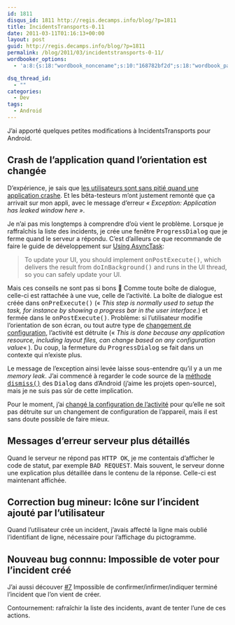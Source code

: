 ```yaml
---
id: 1811
disqus_id: 1811 http://regis.decamps.info/blog/?p=1811
title: IncidentsTransports-0.11
date: 2011-03-11T01:16:13+00:00
layout: post
guid: http://regis.decamps.info/blog/?p=1811
permalink: /blog/2011/03/incidentstransports-0-11/
wordbooker_options:
  - 'a:8:{s:18:"wordbook_noncename";s:10:"168782bf2d";s:18:"wordbook_page_post";s:4:"-100";s:18:"wordbook_orandpage";s:1:"2";s:23:"wordbook_default_author";s:1:"1";s:23:"wordbook_extract_length";s:3:"256";s:19:"wordbook_actionlink";s:3:"300";s:18:"wordbook_attribute";s:0:"";s:29:"wordbooker_status_update_text";s:33:"New blog post :  %title% - %link%";}'

dsq_thread_id:
  - ""
categories:
  - Dev
tags:
  - Android
---
```

J’ai apporté quelques petites modifications à IncidentsTransports pour Android.

## Crash de l’application quand l’orientation est changée

D’expérience, je sais que [les utilisateurs sont sans pitié quand une application crashe](https://market.android.com/details?id=info.decamps.droid.photoid). Et les bêta-testeurs m’ont justement remonté que ça arrivait sur mon appli, avec le message d’erreur _« Exception: Application has leaked window here »_. 

Je n’ai pas mis longtemps à comprendre d’où vient le problème. Lorsque je raffraîchis la liste des incidents, je crée une fenêtre <tt>ProgressDialog</tt> que je ferme quand le serveur a répondu. C’est d’ailleurs ce que recommande de faire le guide de développement sur [Using AsyncTask](http://developer.android.com/guide/topics/fundamentals/processes-and-threads.html#AsyncTask): 

> To update your UI, you should implement <tt>onPostExecute()</tt>, which delivers the result from <tt>doInBackground()</tt> and runs in the UI thread, so you can safely update your UI. 

Mais ces conseils ne sont pas si bons 🙁 Comme toute boîte de dialogue, celle-ci est rattachée à une vue, celle de l’activité. La boîte de dialogue est créée dans <tt>onPreExecute()</tt> (« _This step is normally used to setup the task, for instance by showing a progress bar in the user interface._) et fermée dans le <tt>onPostExecute()</tt>. Problème: si l’utilisateur modifie l’orientation de son écran, ou tout autre type de [changement de configuration](http://developer.android.com/reference/android/app/Activity.html#ConfigurationChanges), l’activité est détruite (« _This is done because any application resource, including layout files, can change based on any configuration value_« ). Du coup, la fermeture du <tt>ProgressDialog</tt> se fait dans un contexte qui n’existe plus.

Le message de l’exception ainsi levée laisse sous-entendre qu’il y a un me _memory leak_. J’ai commencé à regarder le code source de la [méthode <tt>dismiss()</tt>](http://www.google.com/codesearch/p?hl=fr#uX1GffpyOZk/core/java/android/app/Dialog.java&q=android%20dialog%20dismiss&l=264) des <tt>Dialog</tt> dans d’Android (j’aime les projets open-source), mais je ne suis pas sûr de cette implication.

Pour le moment, j’ai [changé la configuration de l’activité](https://bitbucket.org/regis/incidentstransports/issue/4/activity-has-leaked-window-phonewindow#comment-400129) pour qu’elle ne soit pas détruite sur un changement de configuration de l’appareil, mais il est sans doute possible de faire mieux.

## Messages d’erreur serveur plus détaillés

Quand le serveur ne répond pas <tt>HTTP OK</tt>, je me contentais d’afficher le code de statut, par exemple <tt>BAD REQUEST</tt>. Mais souvent, le serveur donne une explication plus détaillée dans le contenu de la réponse. Celle-ci est maintenant affichée.

## Correction bug mineur: Icône sur l’incident ajouté par l’utilisateur

Quand l’utilisateur crée un incident, j’avais affecté la ligne mais oublié l’identifiant de ligne, nécessaire pour l’affichage du pictogramme.

## Nouveau bug connnu: Impossible de voter pour l’incident créé

J’ai aussi découver [#7](https://bitbucket.org/regis/incidentstransports/issue/7/impossible-de-voter-pour-l-incident-cr) Impossible de confirmer/infirmer/indiquer terminé l’incident que l’on vient de créer.
  
Contournement: rafraîchir la liste des incidents, avant de tenter l’une de ces actions.
